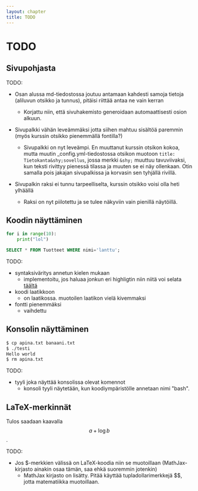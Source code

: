 ```yaml
---
layout: chapter
title: TODO
---
```


# TODO

## Sivupohjasta
TODO:
* Osan alussa md-tiedostossa joutuu antamaan kahdesti samoja tietoja
  (aliluvun otsikko ja tunnus), pitäisi riittää antaa ne vain kerran
    - Korjattu niin, että sivuhakemisto generoidaan automaattisesti osion alkuun.
* Sivupalkki vähän leveämmäksi jotta siihen mahtuu sisältöä paremmin
  (myös kurssin otsikko pienemmällä fontilla?)
    - Sivupalkki on nyt leveämpi. En muuttanut kurssin otsikon kokoa, mutta muutin _config.yml-tiedostossa otsikon muotoon `title: Tietokanta&shy;sovellus`, jossa merkki `&shy;` muuttuu tavuviivaksi, kun teksti rivittyy pienessä tilassa ja muuten se ei näy ollenkaan. Otin samalla pois jakajan sivupalkissa ja korvasin sen tyhjällä rivillä.


* Sivupalkin raksi ei tunnu tarpeelliselta, kurssin otsikko voisi
  olla heti ylhäällä
  - Raksi on nyt piilotettu ja se tulee näkyviin vain pienillä näytöillä.

## Koodin näyttäminen

```python
for i in range(10):
	print("lol")
```
```sql
SELECT * FROM Tuotteet WHERE nimi='lanttu';
```

TODO:
* syntaksiväritys annetun kielen mukaan
  - implementoitu, jos haluaa jonkun eri highligtin niin niitä voi selata [täältä](https://spsarolkar.github.io/rouge-theme-preview/)
* koodi laatikkoon
  - on laatikossa. muotoilen laatikon vielä kivemmaksi
* fontti pienemmäksi
  - vaihdettu

## Konsolin näyttäminen

```bash
$ cp apina.txt banaani.txt
$ ./testi
Hello world
$ rm apina.txt
```

TODO:
* tyyli joka näyttää konsolissa olevat komennot
    - konsoli tyyli näytetään, kun koodiympäristölle annetaan nimi "bash".

## LaTeX-merkinnät

Tulos saadaan kaavalla $$a+\log b$$.

TODO:
* Jos $-merkkien välissä on LaTeX-koodia niin se muotoillaan
  (MathJax-kirjasto ainakin osaa tämän, saa ehkä suoremmin jotenkin)
  - MathJax kirjasto on lisätty. Pitää käyttää tupladollarimerkkejä $$, jotta matematiikka muotoillaan.